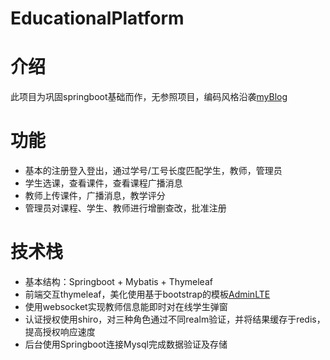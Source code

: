 # EducationalPlatform 

# 介绍
此项目为巩固springboot基础而作，无参照项目，编码风格沿袭[myBlog](https://github.com/ynkm121/myBlog)

# 功能
- 基本的注册登入登出，通过学号/工号长度匹配学生，教师，管理员
- 学生选课，查看课件，查看课程广播消息
- 教师上传课件，广播消息，教学评分
- 管理员对课程、学生、教师进行增删查改，批准注册

# 技术栈
- 基本结构：Springboot + Mybatis + Thymeleaf
- 前端交互thymeleaf，美化使用基于bootstrap的模板[AdminLTE](https://github.com/ColorlibHQ/AdminLTE)
- 使用websocket实现教师信息能即时对在线学生弹窗
- 认证授权使用shiro，对三种角色通过不同realm验证，并将结果缓存于redis，提高授权响应速度
- 后台使用Springboot连接Mysql完成数据验证及存储
